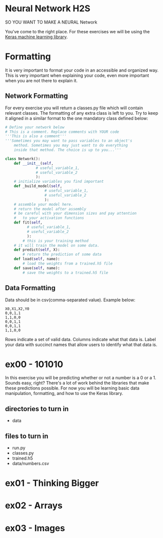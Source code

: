 # Neural Network H2S

SO YOU WANT TO MAKE A NEURAL Network

You've come to the right place. For these exercises we will be using the [Keras machine learning library](https://keras.io/).

# Formatting

It is very important to format your code in an accessible and organized way. This is very important when explaining your code, even more important when you are not there to explain it.

## Network Formatting

For every exercise you will return a classes.py file which will contain relevant classes. The formatting of any extra class is left to you. Try to keep it aligned in a similar format to the one mandatory class defined below:

```python
# Define your network below
# This is a comment. Replace comments with YOUR code
'''This is also a comment'''
'''Sometimes you may want to pass variables to an object's
    method. Sometimes you may just want to do everything
    inside that method. The choice is up to you...'''

class Network():
	def __init__(self,
              # useful_variable_1,
              # useful_variable_2
              ):
    # initialize variables you find important
	def _build_model(self,
                  # useful_variable_1,
                  # useful_variable_2
                  ):
    # assemble your model here.
    # return the model after assembly
    # be careful with your dimension sizes and pay attention
    #   to your activation functions
	def fit(self,
          # useful_variable_1,
          # useful_variable_2
          ):
		# this is your training method
    # it will train the model on some data.
	def predict(self, X):
		# return the prediction of some data
	def load(self, name):
		# load the weights from a trained.h5 file
	def save(self, name):
		# save the weights to a trained.h5 file
```

## Data Formatting

Data should be in csv(comma-separated value). Example below:

```
X0,X1,X2,Y0
0,0,1,1
1,1,0,0
0,0,1,1
0,0,1,1
1,1,0,0
```

Rows indicate a set of valid data. Columns indicate what that data is. Label your data with succinct names that allow users to identify what that data is.

# ex00 - 101010

In this exercise you will be predicting whether or not a number is a 0 or a 1. Sounds easy, right? There's a lot of work behind the libraries that make these predictions possible. For now you will be learning basic data manipulation, formatting, and how to use the Keras library.

## directories to turn in
 - data
## files to turn in
 - run.py
 - classes.py
 - trained.h5
 - data/numbers.csv

# ex01 - Thinking Bigger

# ex02 - Arrays

# ex03 - Images
